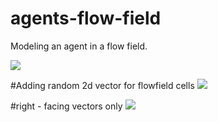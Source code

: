 # agents-flow-field
Modeling an agent in a flow field.


<img src="https://media.giphy.com/media/l0MYJDphIGTTj7JqE/giphy.gif"/>

#Adding random 2d vector for flowfield cells
<img src = "https://media.giphy.com/media/3o6ZtdLBeYd1B0hJ2U/giphy.gif"/>

#right - facing vectors only
<img src= "https://media.giphy.com/media/l0HlvvrKDz4A5V5Ti/giphy.gif"/>
